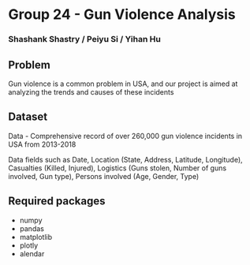 # Group 24 - Gun Violence Analysis

### Shashank Shastry / Peiyu Si / Yihan Hu

## Problem
Gun violence is a common problem in USA, and our project is aimed at analyzing the trends and causes of these incidents

## Dataset 
Data - Comprehensive record of over 260,000 gun violence incidents in USA from 2013-2018

Data fields such as Date, Location (State, Address, Latitude, Longitude), Casualties (Killed, Injured), Logistics (Guns stolen, Number of guns involved, Gun type), Persons involved (Age, Gender, Type)

## Required packages
- numpy
- pandas
- matplotlib
- plotly
- alendar
